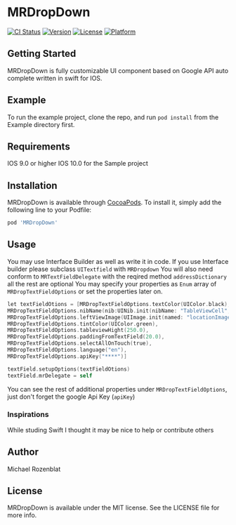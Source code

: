 # MRDropDown

[![CI Status](https://img.shields.io/travis/mike.rozen1@gmail.com/MRDropDown.svg?style=flat)](https://travis-ci.org/mike.rozen1@gmail.com/MRDropDown)
[![Version](https://img.shields.io/cocoapods/v/MRDropDown.svg?style=flat)](https://cocoapods.org/pods/MRDropDown)
[![License](https://img.shields.io/cocoapods/l/MRDropDown.svg?style=flat)](https://cocoapods.org/pods/MRDropDown)
[![Platform](https://img.shields.io/cocoapods/p/MRDropDown.svg?style=flat)](https://cocoapods.org/pods/MRDropDown)

## Getting Started
MRDropDown is fully customizable UI component based on Google API auto complete written in swift for IOS.

## Example

To run the example project, clone the repo, and run `pod install` from the Example directory first.

## Requirements
IOS 9.0 or higher
IOS 10.0 for the Sample project

## Installation

MRDropDown is available through [CocoaPods](https://cocoapods.org). To install
it, simply add the following line to your Podfile:

```ruby
pod 'MRDropDown'
```

## Usage
You may use Interface Builder as well as write it in code.
If you use Interface builder please subclass `UITextfield` with `MRDropdown` 
You will also need  conform to `MRTextFieldDelegate` with the reqired method `addressDictionary` all the rest are optional
You may specify your properties as `Enum` array of `MRDropTextFieldOptions` or set the properties later on.
```objective-c
let textFieldOtions = [MRDropTextFieldOptions.textColor(UIColor.black),
MRDropTextFieldOptions.nibName(nib:UINib.init(nibName: "TableViewCell", bundle: nil), reuseIdentifier: "cell"),
MRDropTextFieldOptions.leftViewImage(UIImage.init(named: "locationImage")),
MRDropTextFieldOptions.tintColor(UIColor.green),
MRDropTextFieldOptions.tableviewHight(250.0),
MRDropTextFieldOptions.paddingFromTextField(20.0),
MRDropTextFieldOptions.selectAllOnTouch(true),
MRDropTextFieldOptions.language("en"),
MRDropTextFieldOptions.apiKey("****")]

textField.setupOptions(textFieldOtions)
textField.mrDelegate = self
```
You can see the rest of additional properties under  `MRDropTextFieldOptions`, just don't forget the google Api Key (`apiKey`)

### Inspirations
While studing Swift I thought it may be nice to help or contribute others

## Author

Michael Rozenblat

## License

MRDropDown is available under the MIT license. See the LICENSE file for more info.
